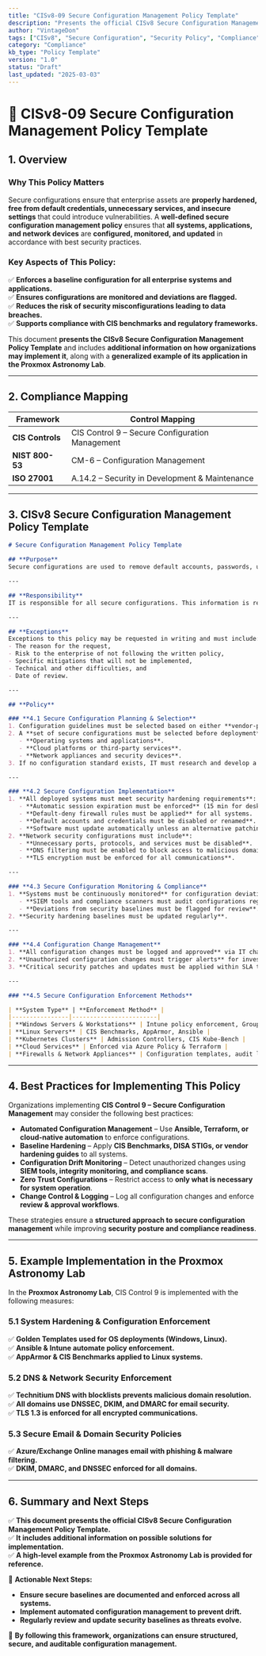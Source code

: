 ```yaml
---
title: "CISv8-09 Secure Configuration Management Policy Template"
description: "Presents the official CISv8 Secure Configuration Management Policy Template, with additional information on possible solutions and an example of its application in the Proxmox Astronomy Lab."
author: "VintageDon"
tags: ["CISv8", "Secure Configuration", "Security Policy", "Compliance", "Hardening"]
category: "Compliance"
kb_type: "Policy Template"
version: "1.0"
status: "Draft"
last_updated: "2025-03-03"
---
```


# **📜 CISv8-09 Secure Configuration Management Policy Template**

## **1. Overview**  

### **Why This Policy Matters**  

Secure configurations ensure that enterprise assets are **properly hardened, free from default credentials, unnecessary services, and insecure settings** that could introduce vulnerabilities. A **well-defined secure configuration management policy** ensures that **all systems, applications, and network devices** are **configured, monitored, and updated** in accordance with best security practices.

### **Key Aspects of This Policy:**  

✅ **Enforces a baseline configuration for all enterprise systems and applications.**  
✅ **Ensures configurations are monitored and deviations are flagged.**  
✅ **Reduces the risk of security misconfigurations leading to data breaches.**  
✅ **Supports compliance with CIS benchmarks and regulatory frameworks.**  

This document **presents the CISv8 Secure Configuration Management Policy Template** and includes **additional information on how organizations may implement it**, along with a **generalized example of its application in the Proxmox Astronomy Lab**.

---

## **2. Compliance Mapping**  

| **Framework**      | **Control Mapping** |
|--------------------|--------------------|
| **CIS Controls**   | CIS Control 9 – Secure Configuration Management |
| **NIST 800-53**    | CM-6 – Configuration Management |
| **ISO 27001**      | A.14.2 – Security in Development & Maintenance |

---

## **3. CISv8 Secure Configuration Management Policy Template**  

```markdown
# Secure Configuration Management Policy Template  

## **Purpose**  
Secure configurations are used to remove default accounts, passwords, unnecessary services, and other functionality that ship with default configurations in products used by the enterprise. These default configurations may introduce weaknesses that are under the responsibility of the enterprise using the assets. Additionally, secure configurations sometimes enable security-relevant tools and settings that are not available by default. This Secure Configuration Management Policy provides the processes and procedures for identifying, applying, and maintaining secure configurations throughout the lifetime of all assets and services.

---

## **Responsibility**  
IT is responsible for all secure configurations. This information is relayed to other business units within the enterprise such as finance, accounting, and cybersecurity as required or needed. IT is responsible for informing all users of their responsibilities in the use of any assets assigned to them.

---

## **Exceptions**  
Exceptions to this policy may be requested in writing and must include:  
- The reason for the request,  
- Risk to the enterprise of not following the written policy,  
- Specific mitigations that will not be implemented,  
- Technical and other difficulties, and  
- Date of review.

---

## **Policy**  

### **4.1 Secure Configuration Planning & Selection**  
1. Configuration guidelines must be selected based on either **vendor-provided hardening requirements or industry standards** (e.g., CIS Benchmarks™, DISA STIGs).  
2. A **set of secure configurations must be selected before deployment** for:  
   - **Operating systems and applications**.  
   - **Cloud platforms or third-party services**.  
   - **Network appliances and security devices**.  
3. If no configuration standard exists, IT must research and develop a **custom security baseline** based on best practices.  

---

### **4.2 Secure Configuration Implementation**  
1. **All deployed systems must meet security hardening requirements**:  
   - **Automatic session expiration must be enforced** (15 min for desktops, 2 min for mobile).  
   - **Default-deny firewall rules must be applied** for all systems.  
   - **Default accounts and credentials must be disabled or renamed**.  
   - **Software must update automatically unless an alternative patching process exists**.  
2. **Network security configurations must include**:  
   - **Unnecessary ports, protocols, and services must be disabled**.  
   - **DNS filtering must be enabled to block access to malicious domains**.  
   - **TLS encryption must be enforced for all communications**.  

---

### **4.3 Secure Configuration Monitoring & Compliance**  
1. **Systems must be continuously monitored** for configuration deviations.  
   - **SIEM tools and compliance scanners must audit configurations regularly**.  
   - **Deviations from security baselines must be flagged for review**.  
2. **Security hardening baselines must be updated regularly**.  

---

### **4.4 Configuration Change Management**  
1. **All configuration changes must be logged and approved** via IT change management procedures.  
2. **Unauthorized configuration changes must trigger alerts** for investigation.  
3. **Critical security patches and updates must be applied within SLA timelines**.  

---

### **4.5 Secure Configuration Enforcement Methods**  

| **System Type** | **Enforcement Method** |
|----------------|------------------------|
| **Windows Servers & Workstations** | Intune policy enforcement, Group Policy, Ansible |
| **Linux Servers** | CIS Benchmarks, AppArmor, Ansible |
| **Kubernetes Clusters** | Admission Controllers, CIS Kube-Bench |
| **Cloud Services** | Enforced via Azure Policy & Terraform |
| **Firewalls & Network Appliances** | Configuration templates, audit logging |

```

---

## **4. Best Practices for Implementing This Policy**  

Organizations implementing **CIS Control 9 – Secure Configuration Management** may consider the following best practices:  

- **Automated Configuration Management** – Use **Ansible, Terraform, or cloud-native automation** to enforce configurations.  
- **Baseline Hardening** – Apply **CIS Benchmarks, DISA STIGs, or vendor hardening guides** to all systems.  
- **Configuration Drift Monitoring** – Detect unauthorized changes using **SIEM tools, integrity monitoring, and compliance scans**.  
- **Zero Trust Configurations** – Restrict access to **only what is necessary for system operation**.  
- **Change Control & Logging** – Log all configuration changes and enforce **review & approval workflows**.  

These strategies ensure a **structured approach to secure configuration management** while improving **security posture and compliance readiness**.

---

## **5. Example Implementation in the Proxmox Astronomy Lab**  

In the **Proxmox Astronomy Lab**, CIS Control 9 is implemented with the following measures:  

### **5.1 System Hardening & Configuration Enforcement**  

✅ **Golden Templates used for OS deployments (Windows, Linux).**  
✅ **Ansible & Intune automate policy enforcement.**  
✅ **AppArmor & CIS Benchmarks applied to Linux systems.**  

### **5.2 DNS & Network Security Enforcement**  

✅ **Technitium DNS with blocklists prevents malicious domain resolution.**  
✅ **All domains use DNSSEC, DKIM, and DMARC for email security.**  
✅ **TLS 1.3 is enforced for all encrypted communications.**  

### **5.3 Secure Email & Domain Security Policies**  

✅ **Azure/Exchange Online manages email with phishing & malware filtering.**  
✅ **DKIM, DMARC, and DNSSEC enforced for all domains.**  

---

## **6. Summary and Next Steps**  

✅ **This document presents the official CISv8 Secure Configuration Management Policy Template.**  
✅ **It includes additional information on possible solutions for implementation.**  
✅ **A high-level example from the Proxmox Astronomy Lab is provided for reference.**  

📌 **Actionable Next Steps:**  

- **Ensure secure baselines are documented and enforced across all systems.**  
- **Implement automated configuration management to prevent drift.**  
- **Regularly review and update security baselines as threats evolve.**  

🚀 **By following this framework, organizations can ensure structured, secure, and auditable configuration management.**
